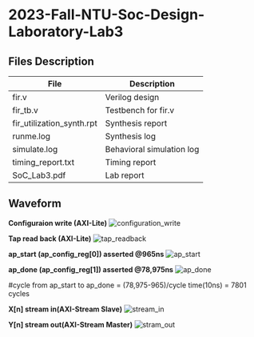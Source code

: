 # 2023-Fall-NTU-Soc-Design-Laboratory-Lab3
## Files Description
| File         | Description |
| --------     | ----------- |
| fir.v                         | Verilog design  |
| fir_tb.v                      | Testbench for fir.v  |
| fir_utilization_synth.rpt     | Synthesis report  |
| runme.log                     | Synthesis log  |
| simulate.log                  | Behavioral simulation log  |
| timing_report.txt             | Timing report  |
| SoC_Lab3.pdf                  | Lab report |

## Waveform
**Configuraion write (AXI-Lite)**
![configuration_write](https://github.com/gene5487/2023-Fall-NTU-Soc-Design-Laboratory-Lab3/assets/58682521/7c715a15-1912-48a3-b947-b10be37afefd)

**Tap read back (AXI-Lite)**
![tap_readback](https://github.com/gene5487/2023-Fall-NTU-Soc-Design-Laboratory-Lab3/assets/58682521/19f8794a-a5b4-4170-9db9-b0766d8edb4d)

**ap_start (ap_config_reg[0]) asserted @965ns**
![ap_start](https://github.com/gene5487/2023-Fall-NTU-Soc-Design-Laboratory-Lab3/assets/58682521/fccd8bf3-2beb-4de1-bbad-7674e595e969)

**ap_done (ap_config_reg[1]) asserted @78,975ns**
![ap_done](https://github.com/gene5487/2023-Fall-NTU-Soc-Design-Laboratory-Lab3/assets/58682521/8a5ae03a-c2d7-4841-b999-e5b06ddfbec3)

\#cycle from ap_start to ap_done = (78,975-965)/cycle time(10ns) = 7801 cycles

**X[n] stream in(AXI-Stream Slave)**
![stream_in](https://github.com/gene5487/2023-Fall-NTU-Soc-Design-Laboratory-Lab3/assets/58682521/951c72f5-5bda-4538-bcbf-61bc85ebabe4)

**Y[n] stream out(AXI-Stream Master)**
![stram_out](https://github.com/gene5487/2023-Fall-NTU-Soc-Design-Laboratory-Lab3/assets/58682521/cd4be7c2-a036-4384-aca4-6e6f26592fa6)

